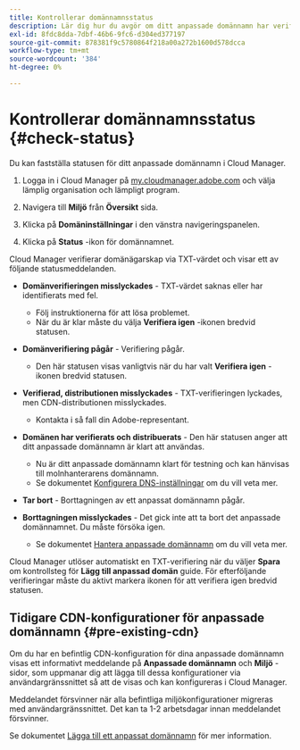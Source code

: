 ```yaml
---
title: Kontrollerar domännamnsstatus
description: Lär dig hur du avgör om ditt anpassade domännamn har verifierats av Cloud Manager.
exl-id: 8fdc8dda-7dbf-46b6-9fc6-d304ed377197
source-git-commit: 878381f9c5780864f218a00a272b1600d578dcca
workflow-type: tm+mt
source-wordcount: '384'
ht-degree: 0%

---
```



# Kontrollerar domännamnsstatus {#check-status}

Du kan fastställa statusen för ditt anpassade domännamn i Cloud Manager.

1. Logga in i Cloud Manager på [my.cloudmanager.adobe.com](https://my.cloudmanager.adobe.com/) och välja lämplig organisation och lämpligt program.

1. Navigera till **Miljö** från **Översikt** sida.

1. Klicka på **Domäninställningar** i den vänstra navigeringspanelen.

1. Klicka på **Status** -ikon för domännamnet.

Cloud Manager verifierar domänägarskap via TXT-värdet och visar ett av följande statusmeddelanden.

* **Domänverifieringen misslyckades** - TXT-värdet saknas eller har identifierats med fel.

   * Följ instruktionerna för att lösa problemet.
   * När du är klar måste du välja **Verifiera igen** -ikonen bredvid statusen.

* **Domänverifiering pågår** - Verifiering pågår.

   * Den här statusen visas vanligtvis när du har valt **Verifiera igen** -ikonen bredvid statusen.

* **Verifierad, distributionen misslyckades** - TXT-verifieringen lyckades, men CDN-distributionen misslyckades.

   * Kontakta i så fall din Adobe-representant.

* **Domänen har verifierats och distribuerats** - Den här statusen anger att ditt anpassade domännamn är klart att användas.

   * Nu är ditt anpassade domännamn klart för testning och kan hänvisas till molnhanterarens domännamn.
   * Se dokumentet [Konfigurera DNS-inställningar](/help/implementing/cloud-manager/custom-domain-names/configure-dns-settings.md) om du vill veta mer.

* **Tar bort** - Borttagningen av ett anpassat domännamn pågår.

* **Borttagningen misslyckades** - Det gick inte att ta bort det anpassade domännamnet. Du måste försöka igen.

   * Se dokumentet [Hantera anpassade domännamn](/help/implementing/cloud-manager/custom-domain-names/managing-custom-domain-names.md) om du vill veta mer.

Cloud Manager utlöser automatiskt en TXT-verifiering när du väljer **Spara** om kontrollsteg för **Lägg till anpassad domän** guide. För efterföljande verifieringar måste du aktivt markera ikonen för att verifiera igen bredvid statusen.

## Tidigare CDN-konfigurationer för anpassade domännamn {#pre-existing-cdn}

Om du har en befintlig CDN-konfiguration för dina anpassade domännamn visas ett informativt meddelande på **Anpassade domännamn** och **Miljö** -sidor, som uppmanar dig att lägga till dessa konfigurationer via användargränssnittet så att de visas och kan konfigureras i Cloud Manager.

Meddelandet försvinner när alla befintliga miljökonfigurationer migreras med användargränssnittet. Det kan ta 1-2 arbetsdagar innan meddelandet försvinner.

Se dokumentet [Lägga till ett anpassat domännamn](/help/implementing/cloud-manager/custom-domain-names/add-custom-domain-name.md) för mer information.

